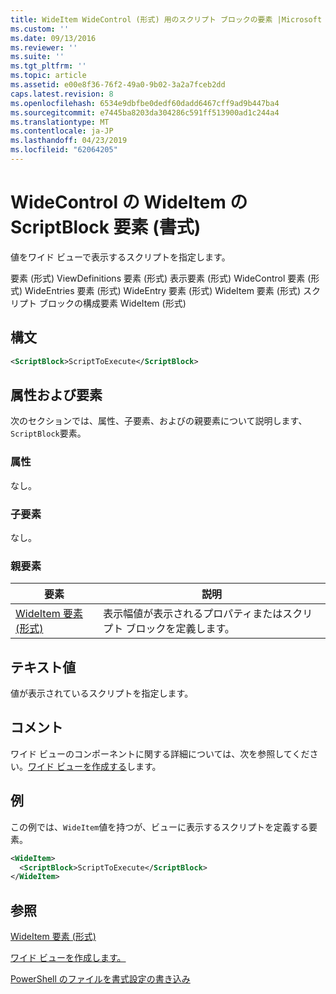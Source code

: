 ```yaml
---
title: WideItem WideControl (形式) 用のスクリプト ブロックの要素 |Microsoft Docs
ms.custom: ''
ms.date: 09/13/2016
ms.reviewer: ''
ms.suite: ''
ms.tgt_pltfrm: ''
ms.topic: article
ms.assetid: e00e8f36-76f2-49a0-9b02-3a2a7fceb2dd
caps.latest.revision: 8
ms.openlocfilehash: 6534e9dbfbe0dedf60dadd6467cff9ad9b447ba4
ms.sourcegitcommit: e7445ba8203da304286c591ff513900ad1c244a4
ms.translationtype: MT
ms.contentlocale: ja-JP
ms.lasthandoff: 04/23/2019
ms.locfileid: "62064205"
---
```

# <a name="scriptblock-element-for-wideitem-for-widecontrol-format"></a>WideControl の WideItem の ScriptBlock 要素 (書式)

値をワイド ビューで表示するスクリプトを指定します。

要素 (形式) ViewDefinitions 要素 (形式) 表示要素 (形式) WideControl 要素 (形式) WideEntries 要素 (形式) WideEntry 要素 (形式) WideItem 要素 (形式) スクリプト ブロックの構成要素 WideItem (形式)

## <a name="syntax"></a>構文

```xml
<ScriptBlock>ScriptToExecute</ScriptBlock>
```

## <a name="attributes-and-elements"></a>属性および要素

次のセクションでは、属性、子要素、およびの親要素について説明します、`ScriptBlock`要素。

### <a name="attributes"></a>属性

なし。

### <a name="child-elements"></a>子要素

なし。

### <a name="parent-elements"></a>親要素

|要素|説明|
|-------------|-----------------|
|[WideItem 要素 (形式)](./wideitem-element-for-widecontrol-format.md)|表示幅値が表示されるプロパティまたはスクリプト ブロックを定義します。|

## <a name="text-value"></a>テキスト値

値が表示されているスクリプトを指定します。

## <a name="remarks"></a>コメント

ワイド ビューのコンポーネントに関する詳細については、次を参照してください。[ワイド ビューを作成する](./creating-a-wide-view.md)します。

## <a name="example"></a>例

この例では、`WideItem`値を持つが、ビューに表示するスクリプトを定義する要素。

```xml
<WideItem>
  <ScriptBlock>ScriptToExecute</ScriptBlock>
</WideItem>
```

## <a name="see-also"></a>参照

[WideItem 要素 (形式)](./wideitem-element-for-widecontrol-format.md)

[ワイド ビューを作成します。](./creating-a-wide-view.md)

[PowerShell のファイルを書式設定の書き込み](./writing-a-powershell-formatting-file.md)
